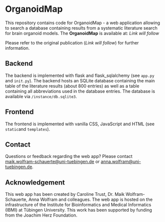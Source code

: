 # OrganoidMap

This repository contains code for OrganoidMap - a web application allowing to search a database containing results from a systematic literature search for brain organoid models. The **OrganoidMap** is available at: _Link will follow_

Please refer to the original publication (_Link will follow_) for further information.

## Backend

The backend is implemented with flask and flask_sqlalchemy (see ``app.py`` and ``init.py``). The backend hosts an SQLite database containing the main table of the literature results (about 800 entries) as well as a table containing all abbreviations used in the database entries. The database is available via ``/instance/db.sqlite3``.

## Frontend

The frontend is implemented with vanilla CSS, JavaScript and HTML (see ``static``and ``templates``).

## Contact

Questions or feedback regarding the web app? Please contact maik.wolfram-schauerte@uni-tuebingen.de or anna.wolfram@uni-tuebingen.de.

## Acknowledgement

This web app has been created by Caroline Trust, Dr. Maik Wolfram-Schauerte, Anna Wolfram and colleagues. The web app is hosted on the infrastructure of the Institute for Bioinformatics and Medical Informatics (IBMI) at Tübingen University. This work has been supported by funding from the Joachim Herz Foundation.
